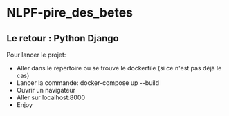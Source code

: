 # NLPF-pire_des_betes
## Le retour : Python Django

Pour lancer le projet:
 - Aller dans le repertoire ou se trouve le dockerfile (si ce n'est pas déjà le cas)
 - Lancer la commande: docker-compose up --build
 - Ouvrir un navigateur
 - Aller sur localhost:8000
 - Enjoy

